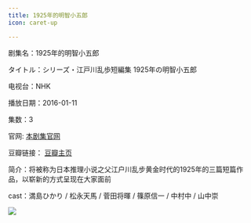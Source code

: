 ```yaml
---
title: 1925年的明智小五郎
icon: caret-up

---
```


剧集名：1925年的明智小五郎

タイトル：シリーズ・江戸川乱歩短編集 1925年の明智小五郎

电视台：NHK

播放日期：2016-01-11

集数：3

官网: [本剧集官网](https://www2.nhk.or.jp/archives/movies/?id=D0009051292_00000)

豆瓣链接： [豆瓣主页](https://movie.douban.com/subject/26683683/)


简介：将被称为日本推理小说之父江户川乱步黄金时代的1925年的三篇短篇作品，以崭新的方式呈现在大家面前 ​​​

cast：満島ひかり / 松永天馬 / 菅田将暉 / 篠原信一 / 中村中 / 山中崇

![](https://listpic.tsgsanjiao.com/sp/2016/20161925.jpg)